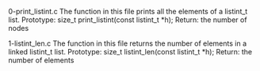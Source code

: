 0-print_listint.c
The function in this file prints all the elements of a listint_t list.
Prototype: size_t print_listint(const listint_t *h);
Return: the number of nodes

1-listint_len.c
The function in this file returns the number of elements in a linked listint_t list.
Prototype: size_t listint_len(const listint_t *h);
Return: the number of elements
